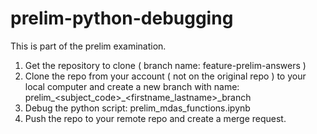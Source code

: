 # prelim-python-debugging

This is part of the prelim examination.

1. Get the repository to clone ( branch name: feature-prelim-answers )
2. Clone the repo from your account ( not on the original repo ) to your local computer and create a new branch with name: prelim_<subject_code>_<firstname_lastname>_branch
3. Debug the python script: prelim_mdas_functions.ipynb
4. Push the repo to your remote repo and create a merge request.
